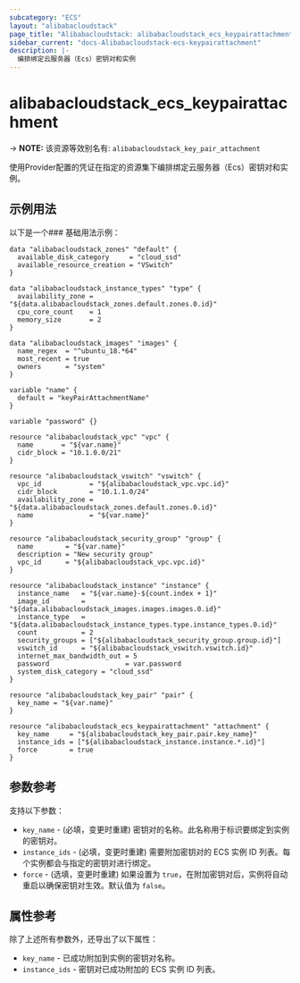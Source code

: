 ```yaml
---
subcategory: "ECS"
layout: "alibabacloudstack"
page_title: "Alibabacloudstack: alibabacloudstack_ecs_keypairattachment"
sidebar_current: "docs-Alibabacloudstack-ecs-keypairattachment"
description: |- 
  编排绑定云服务器（Ecs）密钥对和实例
---
```


# alibabacloudstack_ecs_keypairattachment
-> **NOTE:** 该资源等效别名有: `alibabacloudstack_key_pair_attachment`

使用Provider配置的凭证在指定的资源集下编排绑定云服务器（Ecs）密钥对和实例。

## 示例用法

以下是一个### 基础用法示例：

```hcl
data "alibabacloudstack_zones" "default" {
  available_disk_category     = "cloud_ssd"
  available_resource_creation = "VSwitch"
}

data "alibabacloudstack_instance_types" "type" {
  availability_zone = "${data.alibabacloudstack_zones.default.zones.0.id}"
  cpu_core_count    = 1
  memory_size       = 2
}

data "alibabacloudstack_images" "images" {
  name_regex  = "^ubuntu_18.*64"
  most_recent = true
  owners      = "system"
}

variable "name" {
  default = "keyPairAttachmentName"
}

variable "password" {}

resource "alibabacloudstack_vpc" "vpc" {
  name       = "${var.name}"
  cidr_block = "10.1.0.0/21"
}

resource "alibabacloudstack_vswitch" "vswitch" {
  vpc_id            = "${alibabacloudstack_vpc.vpc.id}"
  cidr_block        = "10.1.1.0/24"
  availability_zone = "${data.alibabacloudstack_zones.default.zones.0.id}"
  name              = "${var.name}"
}

resource "alibabacloudstack_security_group" "group" {
  name        = "${var.name}"
  description = "New security group"
  vpc_id      = "${alibabacloudstack_vpc.vpc.id}"
}

resource "alibabacloudstack_instance" "instance" {
  instance_name   = "${var.name}-${count.index + 1}"
  image_id        = "${data.alibabacloudstack_images.images.images.0.id}"
  instance_type   = "${data.alibabacloudstack_instance_types.type.instance_types.0.id}"
  count           = 2
  security_groups = ["${alibabacloudstack_security_group.group.id}"]
  vswitch_id      = "${alibabacloudstack_vswitch.vswitch.id}"
  internet_max_bandwidth_out = 5
  password                   = var.password
  system_disk_category = "cloud_ssd"
}

resource "alibabacloudstack_key_pair" "pair" {
  key_name = "${var.name}"
}

resource "alibabacloudstack_ecs_keypairattachment" "attachment" {
  key_name     = "${alibabacloudstack_key_pair.pair.key_name}"
  instance_ids = ["${alibabacloudstack_instance.instance.*.id}"]
  force        = true
}
```

## 参数参考

支持以下参数：

* `key_name` - (必填，变更时重建) 密钥对的名称。此名称用于标识要绑定到实例的密钥对。
* `instance_ids` - (必填，变更时重建) 需要附加密钥对的 ECS 实例 ID 列表。每个实例都会与指定的密钥对进行绑定。
* `force` - (选填，变更时重建) 如果设置为 `true`，在附加密钥对后，实例将自动重启以确保密钥对生效。默认值为 `false`。

## 属性参考

除了上述所有参数外，还导出了以下属性：

* `key_name` - 已成功附加到实例的密钥对名称。
* `instance_ids` - 密钥对已成功附加的 ECS 实例 ID 列表。